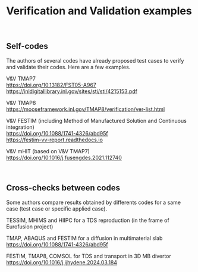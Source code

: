 
# Verification and Validation examples

<br>

## Self-codes
The authors of several codes have already proposed test cases to verify and validate their codes. Here are a few examples.


V&V TMAP7 <br>
https://doi.org/10.13182/FST05-A967 <br>
https://inldigitallibrary.inl.gov/sites/sti/sti/4215153.pdf

V&V TMAP8 <br>
https://mooseframework.inl.gov/TMAP8/verification/ver-list.html

V&V FESTIM (including Method of Manufactured Solution and Continuous integration) <br>
https://doi.org/10.1088/1741-4326/abd95f <br>
https://festim-vv-report.readthedocs.io

V&V mHIT (based on V&V TMAP7) <br>
https://doi.org/10.1016/j.fusengdes.2021.112740

<br>

## Cross-checks between codes
Some authors compare results obtained by differents codes for a same case (test case or specific applied case).

TESSIM, MHIMS and HIIPC for a TDS reproduction (in the frame of Eurofusion project)

TMAP, ABAQUS and FESTIM for a diffusion in multimaterial slab <br>
https://doi.org/10.1088/1741-4326/abd95f

FESTIM, TMAP8, COMSOL for TDS and transport in 3D MB divertor
https://doi.org/10.1016/j.ijhydene.2024.03.184














